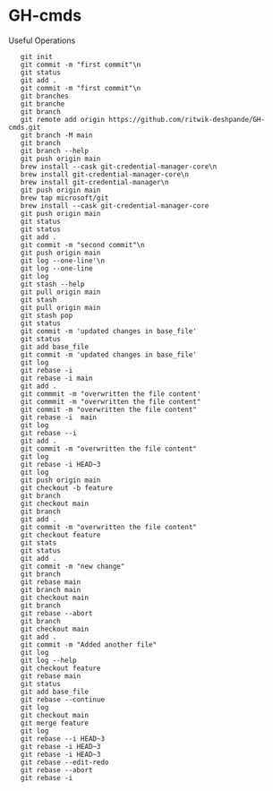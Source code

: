 # GH-cmds


Useful Operations

       git init
       git commit -m "first commit"\n
       git status
       git add .
       git commit -m "first commit"\n
       git branches
       git branche
       git branch
       git remote add origin https://github.com/ritwik-deshpande/GH-cmds.git
       git branch -M main
       git branch
       git branch --help
       git push origin main
       brew install --cask git-credential-manager-core\n
       brew install git-credential-manager-core\n
       brew install git-credential-manager\n
       git push origin main
       brew tap microsoft/git
       brew install --cask git-credential-manager-core
       git push origin main
       git status
       git status
       git add .
       git commit -m "second commit"\n
       git push origin main
       git log --one-line'\n
       git log --one-line
       git log 
       git stash --help
       git pull origin main
       git stash
       git pull origin main
       git stash pop
       git status
       git commit -m 'updated changes in base_file'
       git status
       git add base_file
       git commit -m 'updated changes in base_file'
       git log
       git rebase -i
       git rebase -i main
       git add .
       git commmit -m "overwritten the file content'
       git commmit -m "overwritten the file content"
       git commit -m "overwritten the file content"
       git rebase -i  main
       git log
       git rebase --i 
       git add .
       git commit -m "overwritten the file content"
       git log
       git rebase -i HEAD~3
       git log
       git push origin main
       git checkout -b feature
       git branch 
       git checkout main
       git branch 
       git add .
       git commit -m "overwritten the file content"
       git checkout feature
       git stats
       git status
       git add .
       git commit -m "new change"
       git branch
       git rebase main
       git branch main
       git checkout main
       git branch
       git rebase --abort
       git branch
       git checkout main
       git add .
       git commit -m "Added another file"
       git log 
       git log --help
       git checkout feature
       git rebase main
       git status
       git add base_file
       git rebase --continue
       git log
       git checkout main
       git merge feature
       git log
       git rebase --i HEAD~3
       git rebase -i HEAD~3
       git rebase -i HEAD~3
       git rebase --edit-redo
       git rebase --abort
       git rebase -i   
